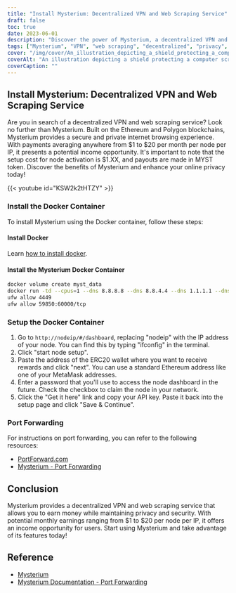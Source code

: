 ```yaml
---
title: "Install Mysterium: Decentralized VPN and Web Scraping Service"
draft: false
toc: true
date: 2023-06-01
description: "Discover the power of Mysterium, a decentralized VPN and web scraping service built on blockchain technology, offering secure browsing and income opportunities."
tags: ["Mysterium", "VPN", "web scraping", "decentralized", "privacy", "security", "blockchain", "Ethereum", "Polygon", "internet browsing", "income opportunity", "Docker", "setup", "port forwarding", "decentralized VPN", "web scraping service", "secure browsing", "earnings", "blockchain technology", "online privacy", "Docker container", "node setup", "IP address", "ERC20 wallet", "MetaMask address", "API key", "port forwarding instructions", "PortForward.com", "Mysterium documentation"]
cover: "/img/cover/An_illustration_depicting_a_shield_protecting_a_computer.png"
coverAlt: "An illustration depicting a shield protecting a computer screen, symbolizing enhanced online privacy and security."
coverCaption: ""
---
```


## Install Mysterium: Decentralized VPN and Web Scraping Service

Are you in search of a decentralized VPN and web scraping service? Look no further than Mysterium. Built on the Ethereum and Polygon blockchains, Mysterium provides a secure and private internet browsing experience. With payments averaging anywhere from $1 to $20 per month per node per IP, it presents a potential income opportunity. It's important to note that the setup cost for node activation is $1.XX, and payouts are made in MYST token. Discover the benefits of Mysterium and enhance your online privacy today!

{{< youtube id="KSW2k2tHTZY" >}}

### Install the Docker Container
To install Mysterium using the Docker container, follow these steps:

#### Install Docker

Learn [how to install docker](https://simeononsecurity.ch/other/creating-profitable-low-powered-crypto-miners/#installing-docker).

#### Install the Mysterium Docker Container

```bash
docker volume create myst_data
docker run -td --cpus=1 --dns 8.8.8.8 --dns 8.8.4.4 --dns 1.1.1.1 --dns 1.0.0.1 --dns 9.9.9.9 --hostname myst --cap-add NET_ADMIN --network=host -p 4449:4449 -p 59850-60000:59850-60000 --name myst --device=/dev/net/tun  -v myst_data:/var/lib/mysterium-node mysteriumnetwork/myst:latest --udp.ports=59850:60000 service --agreed-terms-and-conditions
ufw allow 4449
ufw allow 59850:60000/tcp
```
### Setup the Docker Container

1. Go to `http://nodeip/#/dashboard`, replacing "nodeip" with the IP address of your node. You can find this by typing "ifconfig" in the terminal.
2. Click "start node setup".
3. Paste the address of the ERC20 wallet where you want to receive rewards and click "next". You can use a standard Ethereum address like one of your MetaMask addresses.
4. Enter a password that you'll use to access the node dashboard in the future. Check the checkbox to claim the node in your network.
5. Click the "Get it here" link and copy your API key. Paste it back into the setup page and click "Save & Continue".

### Port Forwarding

For instructions on port forwarding, you can refer to the following resources:

- [PortForward.com](https://portforward.com/)
- [Mysterium - Port Forwarding](https://docs.mysterium.network/troubleshooting/port-forwarding)

## Conclusion

Mysterium provides a decentralized VPN and web scraping service that allows you to earn money while maintaining privacy and security. With potential monthly earnings ranging from $1 to $20 per node per IP, it offers an income opportunity for users. Start using Mysterium and take advantage of its features today!

## Reference

- [Mysterium](https://www.mysterium.network/)
- [Mysterium Documentation - Port Forwarding](https://docs.mysterium.network/troubleshooting/port-forwarding)
